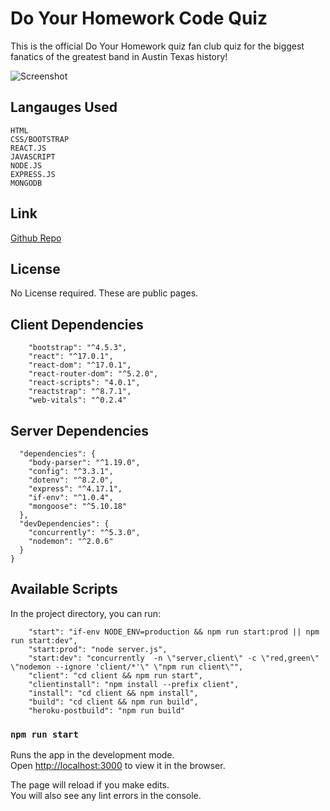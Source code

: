 # Do Your Homework Code Quiz
This is the official Do Your Homework quiz fan club quiz for the biggest fanatics of the greatest band in Austin Texas history!

![Screenshot]()

## Langauges Used
````
HTML 
CSS/BOOTSTRAP
REACT.JS
JAVASCRIPT
NODE.JS
EXPRESS.JS
MONGODB
````

## Link
[Github Repo](https://github.com/BrennanPredmore/code_quiz_react)

## License
No License required. These are public pages. 

## Client Dependencies
````
    "bootstrap": "^4.5.3",
    "react": "^17.0.1",
    "react-dom": "^17.0.1",
    "react-router-dom": "^5.2.0",
    "react-scripts": "4.0.1",
    "reactstrap": "^8.7.1",
    "web-vitals": "^0.2.4"
````

## Server Dependencies
````
  "dependencies": {
    "body-parser": "^1.19.0",
    "config": "^3.3.1",
    "dotenv": "^8.2.0",
    "express": "^4.17.1",
    "if-env": "^1.0.4",
    "mongoose": "^5.10.18"
  },
  "devDependencies": {
    "concurrently": "^5.3.0",
    "nodemon": "^2.0.6"
  }
}
````

## Available Scripts

In the project directory, you can run:
````
    "start": "if-env NODE_ENV=production && npm run start:prod || npm run start:dev",
    "start:prod": "node server.js",
    "start:dev": "concurrently  -n \"server,client\" -c \"red,green\" \"nodemon --ignore 'client/*'\" \"npm run client\"",
    "client": "cd client && npm run start",
    "clientinstall": "npm install --prefix client",
    "install": "cd client && npm install",
    "build": "cd client && npm run build",
    "heroku-postbuild": "npm run build"
````

### `npm run start`

Runs the app in the development mode.<br />
Open [http://localhost:3000](http://localhost:3000) to view it in the browser.

The page will reload if you make edits.<br />
You will also see any lint errors in the console.

